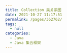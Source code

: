 ```yaml
---
title: Collection 类关系图
date: 2021-10-27 11:17:51
permalink: /pages/362762/
tags: 
  - null
categories: 
  - Java
  - Java 集合框架
---
```

